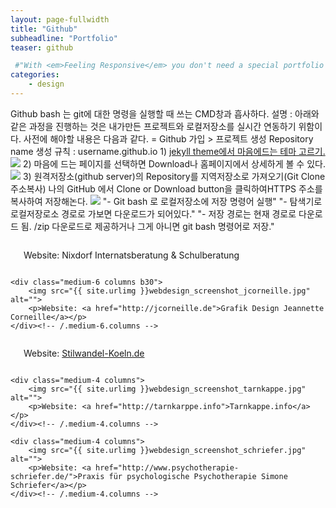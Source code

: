 ```yaml
---
layout: page-fullwidth
title: "Github"
subheadline: "Portfolio"
teaser: github

 #"With <em>Feeling Responsive</em> you don't need a special portfolio template. Just check out the great possibilities of the <a href='http://foundation.zurb.com/docs/components/grid.html'>foundation grid</a> and experiment with it."
categories:
    - design
---
```

<!--more-->

Github bash 는 git에 대한 명령을 실행할 때 쓰는 CMD창과  흡사하다.
 설명 : 아래와같은 과정을 진행하는 것은 내가만든 프로젝트와 로컬저장소를 실시간 연동하기 위함이다.
 사전에 해야할 내용은 다음과 같다.
	= Github 가입 > 프로젝트 생성
	Repository name 생성 규칙 : username.github.io
	1) <a href="http://jekyllthemes.org/">jekyll theme에서 마음에드는 테마 고르기.</a>
<img src="https://wave5.github.io/wave5.github.io-feeling-responsive/images/git1.png">
  2) 마음에 드는 페이지를 선택하면 Download나 홈페이지에서 상세하게 볼 수 있다.
<img src="https://wave5.github.io/wave5.github.io-feeling-responsive/images/git2.png">
  3) 원격저장소(github server)의 Repository를 지역저장소로 가져오기(Git Clone 주소복사)
	 나의 GitHub 에서 Clone or Download button을 클릭하여HTTPS 주소를 복사하여 저장해논다.
<img src="https://wave5.github.io/wave5.github.io-feeling-responsive/images/git3.png">
"- Git bash 로 로컬저장소에 저장 명령어 실행"
"- 탐색기로 로컬저장로소 경로로 가보면 다운로드가 되어있다."
"- 저장 경로는 현재 경로로 다운로드 됨. /zip 다운로드로 제공하거나 그게 아니면 git bash 명령어로 저장."

<div class="row t60">
    <div class="medium-6 columns b30">
        <img src="{{ site.urlimg }}webdesign_screenshot_nixdorf.jpg" alt="">
        <p> Website: Nixdorf Internatsberatung &amp; Schulberatung</p>
    </div><!-- /.medium-6.columns -->

    <div class="medium-6 columns b30">
        <img src="{{ site.urlimg }}webdesign_screenshot_jcorneille.jpg" alt="">
        <p>Website: <a href="http://jcorneille.de">Grafik Design Jeannette Corneille</a></p>
    </div><!-- /.medium-6.columns -->
</div><!-- /.row -->


<div class="row t30">
    <div class="medium-4 columns">
        <img src="{{ site.urlimg }}webdesign_screenshot_stilwandel.jpg" alt="">
        <p>Website: <a href="http://stilwandel-koeln.de">Stilwandel-Koeln.de</a></p>
    </div><!-- /.medium-4.columns -->

    <div class="medium-4 columns">
        <img src="{{ site.urlimg }}webdesign_screenshot_tarnkappe.jpg" alt="">
        <p>Website: <a href="http://tarnkarppe.info">Tarnkappe.info</a></p>
    </div><!-- /.medium-4.columns -->

    <div class="medium-4 columns">
        <img src="{{ site.urlimg }}webdesign_screenshot_schriefer.jpg" alt="">
        <p>Website: <a href="http://www.psychotherapie-schriefer.de/">Praxis für psychologische Psychotherapie Simone Schriefer</a></p>
    </div><!-- /.medium-4.columns -->
</div><!-- /.row -->
